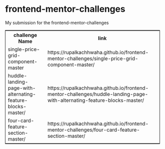 # frontend-mentor-challenges

My submission for the frontend-mentor-challenges

<table style=" border:1px solid black">
  <tr>
    <th>challenge Name</th>
    <th>link</th>
  </tr>
  
  <tr>
    <td>single-price-grid-component-master</td>
    <td>https://rupalkachhwaha.github.io/frontend-mentor-challenges/single-price-grid-component-master/</td>
  </tr>
  <tr>
    <td>huddle-landing-page-with-alternating-feature-blocks-master/</td>
    <td>https://rupalkachhwaha.github.io/frontend-mentor-challenges/huddle-landing-page-with-alternating-feature-blocks-master/</td>
  </tr>
  <tr>
    <td>four-card-feature-section-master/</td>
    <td>https://rupalkachhwaha.github.io/frontend-mentor-challenges/four-card-feature-section-master/</td>
  </tr>
   
    
  
</table>
